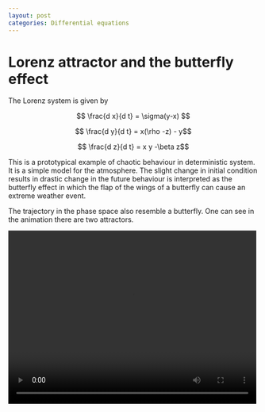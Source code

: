 ```yaml
---
layout: post
categories: Differential equations
---
```

# Lorenz attractor and the butterfly effect

The Lorenz system is given by

$$ \frac{d x}{d t} = \sigma(y-x) $$

$$ \frac{d y}{d t} = x(\rho -z) - y$$

$$ \frac{d z}{d t} = x y -\beta z$$

This is a prototypical example of chaotic behaviour in deterministic system. It is a simple model for the atmosphere. The slight change in initial condition results in drastic change in the future behaviour is interpreted as the butterfly effect in which the flap of the wings of a butterfly can cause an extreme weather event. 

The trajectory in the phase space also resemble a butterfly. One can see in the animation there are two attractors.

<video width="500" height="350" controls>
  <source src="https://solomon-lam.github.io/assets/lorenz_attractor_sensitivity.mp4" type="video/mp4">
</video>
